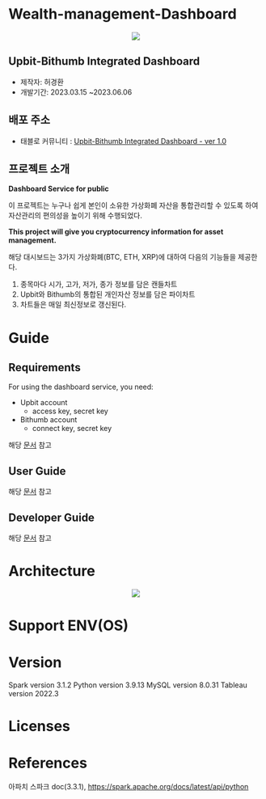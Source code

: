 # Wealth-management-Dashboard
<p align="center">
  <img src="https://storage.cobak.co/uploads/1678684322283944_e59b7c420a.png">
</p>


## Upbit-Bithumb Integrated Dashboard
- 제작자: 허경환
- 개발기간: 2023.03.15 ~2023.06.06


## 배포 주소
- 태블로 커뮤니티 : [Upbit-Bithumb Integrated Dashboard - ver 1.0](https://public.tableau.com/views/sw_16854476691840/sheet4?:language=ko-KR&:display_count=n&:origin=viz_share_link)


## 프로젝트 소개
**Dashboard Service for public**

이 프로젝트는 누구나 쉽게 본인이 소유한 가상화폐 자산을 통합관리할 수 있도록 하여  
자산관리의 편의성을 높이기 위해 수행되었다.

**This project will give you cryptocurrency information for asset management.**

해당 대시보드는 3가지 가상화폐(BTC, ETH, XRP)에 대하여 다음의 기능들을 제공한다.
1. 종목마다 시가, 고가, 저가, 종가 정보를 담은 캔들차트
2. Upbit와 Bithumb의 통합된 개인자산 정보를 담은 파이차트
3. 차트들은 매일 최신정보로 갱신된다.



# Guide

## Requirements
For using the dashboard service, you need:
- Upbit account
  - access key, secret key
- Bithumb account
  - connect key, secret key

해당 [문서](https://github.com/hkh1284/Wealth-management-Dashboard/blob/main/doc/Requirement.pdf) 참고

## User Guide
해당 [문서]() 참고

## Developer Guide
해당 [문서]() 참고


# Architecture
<p align="center">
  <img src="https://evanescent-farmer-665.notion.site/image/https%3A%2F%2Fs3-us-west-2.amazonaws.com%2Fsecure.notion-static.com%2Fc614d19c-ddfe-4570-9b92-06f527146322%2Farchitecture.png?id=21db0d75-7cae-4c7e-a6e2-488dc3908ad1&table=block&spaceId=d57ea48f-ad48-4ebe-bdc0-a42c85aca32e&width=1950&userId=&cache=v2">
</p>


# Support ENV(OS)


# Version
Spark version 3.1.2
Python version 3.9.13
MySQL version 8.0.31
Tableau version 2022.3

# Licenses


# References
아파치 스파크 doc(3.3.1), https://spark.apache.org/docs/latest/api/python








